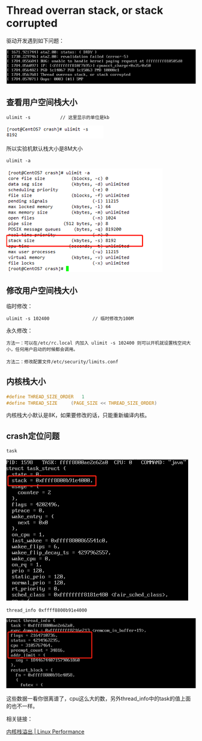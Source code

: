 # Thread overran stack, or stack corrupted

驱动开发遇到如下问题：



![image-20201210114625948](https://raw.githubusercontent.com/supermanc88/ImageSources/master/image-20201210114625948.png)



## 查看用户空间栈大小

```shell
ulimit -s			// 这里显示的单位是kb
```

![image-20201210115543494](https://raw.githubusercontent.com/supermanc88/ImageSources/master/image-20201210115543494.png)

所以实验机默认栈大小是8M大小



```shell
ulimit -a
```

![image-20201210115720611](https://raw.githubusercontent.com/supermanc88/ImageSources/master/image-20201210115720611.png)





## 修改用户空间栈大小

临时修改：

```shell
ulimit -s 102400				// 临时修改为100M
```



永久修改：

```
方法一：可以在/etc/rc.local 内加入 ulimit -s 102400 则可以开机就设置栈空间大小，任何用户启动的时候都会调用。

方法二：修改配置文件/etc/security/limits.conf
```



## 内核栈大小

```c
#define THREAD_SIZE_ORDER	1
#define THREAD_SIZE		(PAGE_SIZE << THREAD_SIZE_ORDER)
```

内核栈大小默认是8K，如果要修改的话，只能重新编译内核。



## crash定位问题

```shell
task
```



![image-20201210145833637](https://raw.githubusercontent.com/supermanc88/ImageSources/master/image-20201210145833637.png)



```shell
thread_info 0xffff8800b91e4000
```





![image-20201210145615228](https://raw.githubusercontent.com/supermanc88/ImageSources/master/image-20201210145615228.png)

这些数据一看你很离谱了，cpu这么大的数，另外thread_info中的task的值上面的也不一样。





相关链接：

[内核栈溢出 | Linux Performance](http://linuxperf.com/?p=116)

